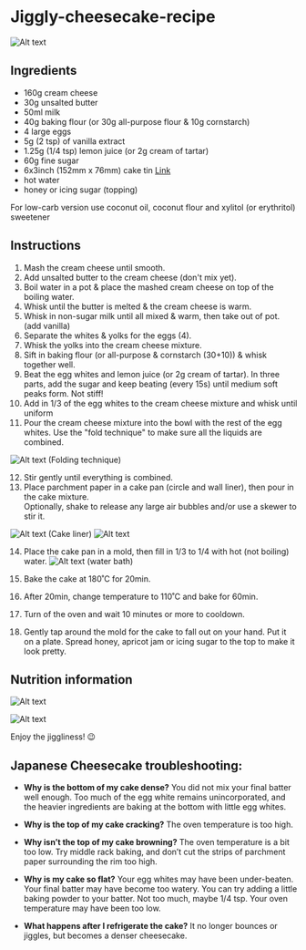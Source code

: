 # Jiggly-cheesecake-recipe
![Alt text](japaneese_cheese.jpg?raw=true "Title")

## Ingredients

- 160g cream cheese
- 30g unsalted butter
- 50ml milk
- 40g baking flour (or 30g all-purpose flour & 10g cornstarch)
- 4 large eggs
- 5g (2 tsp) of vanilla extract
- 1.25g (1/4 tsp) lemon juice (or 2g cream of tartar)
- 60g fine sugar
- 6x3inch (152mm x 76mm) cake tin [Link](https://www.amazon.co.uk/gp/product/B008AB8KIK)
- hot water
- honey or icing sugar (topping)

For low-carb version use coconut oil, coconut flour and xylitol (or erythritol) sweetener

## Instructions

1. Mash the cream cheese until smooth.
2. Add unsalted butter to the cream cheese (don't mix yet).
3. Boil water in a pot & place the mashed cream cheese on top of the boiling water. 
4. Whisk until the butter is melted & the cream cheese is warm.
5. Whisk in non-sugar milk until all mixed & warm, then take out of pot. (add vanilla)
6. Separate the whites & yolks for the eggs (4).
7. Whisk the yolks into the cream cheese mixture.
8. Sift in baking flour (or all-purpose & cornstarch (30+10)) & whisk together well.
9. Beat the egg whites and lemon juice (or 2g cream of tartar). In three parts, add the sugar and keep beating (every 15s) until medium soft peaks form. Not stiff!
10. Add in 1/3 of the egg whites to the cream cheese mixture and whisk until uniform
11. Pour the cream cheese mixture into the bowl with the rest of the egg whites. Use the "fold technique" to make sure all the liquids are combined.

![Alt text](folding.gif?raw=true "Title")
(Folding technique)

12. Stir gently until everything is combined.
13. Place parchment paper in a cake pan (circle and wall liner), then pour in the cake mixture. \
Optionally, shake to release any large air bubbles and/or use a skewer to stir it. 

![Alt text](cake_liner.jpg?raw=true "Title")
(Cake liner)
![Alt text](stir_pic.png?raw=true "Title")

14. Place the cake pan in a mold, then fill in 1/3 to 1/4 with hot (not boiling) water.
![Alt text](water_bath.jpg?raw=true "Title")
(water bath)

15. Bake the cake at 180˚C for 20min.
16. After 20min, change temperature to 110˚C and bake for 60min.
17. Turn of the oven and wait 10 minutes or more to cooldown.
18. Gently tap around the mold for the cake to fall out on your hand. Put it on a plate. Spread honey, apricot jam or icing sugar to the top to make it look pretty.


## Nutrition information

![Alt text](nutrition_facts.jpg?raw=true "Title")



![Alt text](jiggly_gif.gif?raw=true "Title")


Enjoy the jiggliness! 😉


## Japanese Cheesecake troubleshooting:

- **Why is the bottom of my cake dense?** You did not mix your final batter well enough. Too much of the egg white remains unincorporated, and the heavier ingredients are baking at the bottom with little egg whites.

- **Why is the top of my cake cracking?** The oven temperature is too high.

- **Why isn’t the top of my cake browning?** The oven temperature is a bit too low. Try middle rack baking, and don’t cut the strips of parchment paper surrounding the rim too high.

- **Why is my cake so flat?** Your egg whites may have been under-beaten. Your final batter may have become too watery. You can try adding a little baking powder to your batter. Not too much, maybe 1/4 tsp. Your oven temperature may have been too low.

- **What happens after I refrigerate the cake?** It no longer bounces or jiggles, but becomes a denser cheesecake.

